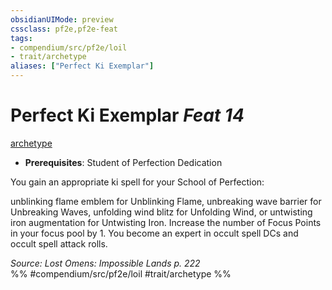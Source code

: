 ```yaml
---
obsidianUIMode: preview
cssclass: pf2e,pf2e-feat
tags:
- compendium/src/pf2e/loil
- trait/archetype
aliases: ["Perfect Ki Exemplar"]
---
```

# Perfect Ki Exemplar  *Feat 14*  
[archetype](../../Rules/traits/archetype.md)  

- **Prerequisites**: Student of Perfection Dedication

You gain an appropriate ki spell for your School of Perfection:

unblinking flame emblem for Unblinking Flame, unbreaking wave barrier for Unbreaking Waves, unfolding wind blitz for Unfolding Wind, or untwisting iron augmentation for Untwisting Iron. Increase the number of Focus Points in your focus pool by 1. You become an expert in occult spell DCs and occult spell attack rolls.

*Source: Lost Omens: Impossible Lands p. 222*  
%% #compendium/src/pf2e/loil #trait/archetype %%